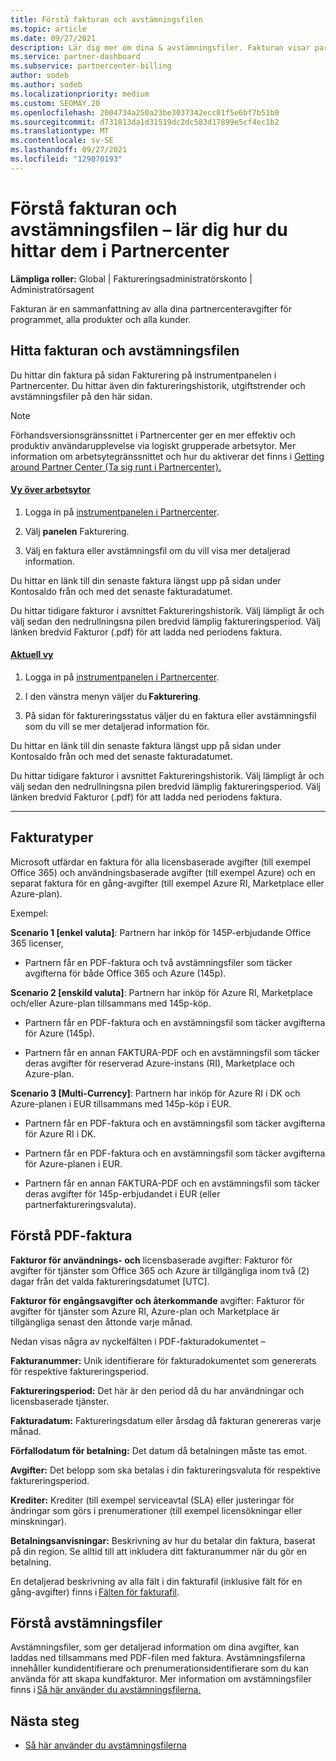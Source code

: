 ```yaml
---
title: Förstå fakturan och avstämningsfilen
ms.topic: article
ms.date: 09/27/2021
description: Lär dig mer om dina & avstämningsfiler. Fakturan visar partnercenteravgifter för programmet, produkter och kunder för den månatliga perioden.
ms.service: partner-dashboard
ms.subservice: partnercenter-billing
author: sodeb
ms.author: sodeb
ms.localizationpriority: medium
ms.custom: SEOMAY.20
ms.openlocfilehash: 2004734a250a23be3037342ecc01f5e6bf7b51b0
ms.sourcegitcommit: d731813da1d31519dc2dc583d17899e5cf4ec1b2
ms.translationtype: MT
ms.contentlocale: sv-SE
ms.lasthandoff: 09/27/2021
ms.locfileid: "129070193"
---
```

# <a name="understand-your-bill-and-reconciliation-file---learn-how-to-find-them-in-partner-center"></a>Förstå fakturan och avstämningsfilen – lär dig hur du hittar dem i Partnercenter

**Lämpliga roller:** Global | Faktureringsadministratörskonto | Administratörsagent

Fakturan är en sammanfattning av alla dina partnercenteravgifter för programmet, alla produkter och alla kunder.

## <a name="find-your-bill-and-reconciliation-file"></a>Hitta fakturan och avstämningsfilen

Du hittar din faktura på sidan Fakturering på instrumentpanelen i Partnercenter. Du hittar även din faktureringshistorik, utgiftstrender och avstämningsfiler på den här sidan.

> [!NOTE]
> Förhandsversionsgränssnittet i Partnercenter ger en mer effektiv och produktiv användarupplevelse via logiskt grupperade arbetsytor. Mer information om arbetsytegränssnittet och hur du aktiverar det finns i [Getting around Partner Center (Ta sig runt i Partnercenter).](get-around-partner-center.md#turn-workspaces-on-and-off)

#### <a name="workspaces-view"></a>[Vy över arbetsytor](#tab/workspaces-view)

1. Logga in på [instrumentpanelen i Partnercenter](https://partner.microsoft.com/dashboard/home).

2. Välj **panelen** Fakturering.

3. Välj en faktura eller avstämningsfil om du vill visa mer detaljerad information.

Du hittar en länk till din senaste faktura längst upp på sidan under Kontosaldo från och med det senaste fakturadatumet.

Du hittar tidigare fakturor i avsnittet Faktureringshistorik. Välj lämpligt år och välj sedan den nedrullningsna pilen bredvid lämplig faktureringsperiod. Välj länken bredvid Fakturor (.pdf) för att ladda ned periodens faktura.

#### <a name="current-view"></a>[Aktuell vy](#tab/current-view)

1. Logga in på [instrumentpanelen i Partnercenter](https://partner.microsoft.com/dashboard/home).

2. I den vänstra menyn väljer du **Fakturering**.

3. På sidan för faktureringsstatus väljer du en faktura eller avstämningsfil som du vill se mer detaljerad information för.

Du hittar en länk till din senaste faktura längst upp på sidan under Kontosaldo från och med det senaste fakturadatumet.

Du hittar tidigare fakturor i avsnittet Faktureringshistorik. Välj lämpligt år och välj sedan den nedrullningsna pilen bredvid lämplig faktureringsperiod. Välj länken bredvid Fakturor (.pdf) för att ladda ned periodens faktura.

* * *

## <a name="invoice-types"></a>Fakturatyper

Microsoft utfärdar en faktura för alla licensbaserade avgifter (till exempel Office 365) och användningsbaserade avgifter (till exempel Azure) och en separat faktura för en gång-avgifter (till exempel Azure RI, Marketplace eller Azure-plan).

Exempel:  

**Scenario 1 [enkel valuta]**: Partnern har inköp för 145P-erbjudande Office 365 licenser,  

- Partnern får en PDF-faktura och två avstämningsfiler som täcker avgifterna för både Office 365 och Azure (145p).  

**Scenario 2 [enskild valuta]**: Partnern har inköp för Azure RI, Marketplace och/eller Azure-plan tillsammans med 145p-köp.

- Partnern får en PDF-faktura och en avstämningsfil som täcker avgifterna för Azure (145p). 

- Partnern får en annan FAKTURA-PDF och en avstämningsfil som täcker deras avgifter för reserverad Azure-instans (RI), Marketplace och Azure-plan. 

**Scenario 3 [Multi-Currency]**: Partnern har inköp för Azure RI i DK och Azure-planen i EUR tillsammans med 145p-köp i EUR.

- Partnern får en PDF-faktura och en avstämningsfil som täcker avgifterna för Azure RI i DK. 

- Partnern får en PDF-faktura och en avstämningsfil som täcker avgifterna för Azure-planen i EUR. 

- Partnern får en annan FAKTURA-PDF och en avstämningsfil som täcker deras avgifter för 145p-erbjudandet i EUR (eller partnerfaktureringsvaluta). 

## <a name="understanding-invoice-pdf"></a>Förstå PDF-faktura 

**Fakturor för användnings- och** licensbaserade avgifter: Fakturor för avgifter för tjänster som Office 365 och Azure är tillgängliga inom två (2) dagar från det valda faktureringsdatumet [UTC].  

**Fakturor för engångsavgifter och återkommande** avgifter: Fakturor för avgifter för tjänster som Azure RI, Azure-plan och Marketplace är tillgängliga senast den åttonde varje månad.  

Nedan visas några av nyckelfälten i PDF-fakturadokumentet –

**Fakturanummer:** Unik identifierare för fakturadokumentet som genererats för respektive faktureringsperiod. 

**Faktureringsperiod:** Det här är den period då du har användningar och licensbaserade tjänster. 

**Fakturadatum:** Faktureringsdatum eller årsdag då fakturan genereras varje månad. 

**Förfallodatum för betalning:** Det datum då betalningen måste tas emot. 

**Avgifter:** Det belopp som ska betalas i din faktureringsvaluta för respektive faktureringsperiod. 

**Krediter:** Krediter (till exempel serviceavtal (SLA) eller justeringar för ändringar som görs i prenumerationer (till exempel licensökningar eller minskningar). 

**Betalningsanvisningar:** Beskrivning av hur du betalar din faktura, baserat på din region. Se alltid till att inkludera ditt fakturanummer när du gör en betalning. 

En detaljerad beskrivning av alla fält i din fakturafil (inklusive fält för en gång-avgifter) finns i [Fälten för fakturafil](invoice-file.md). 

## <a name="understand-reconciliation-files"></a>Förstå avstämningsfiler

 Avstämningsfiler, som ger detaljerad information om dina avgifter, kan laddas ned tillsammans med PDF-filen med faktura. Avstämningsfilerna innehåller kundidentifierare och prenumerationsidentifierare som du kan använda för att skapa kundfakturor. Mer information om avstämningsfiler finns i [Så här använder du avstämningsfilerna.](use-the-reconciliation-files.md) 

## <a name="next-steps"></a>Nästa steg

- [Så här använder du avstämningsfilerna](use-the-reconciliation-files.md)